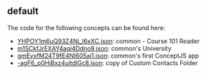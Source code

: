 ## default

The code for the following concepts can be found here: 

- [YHPOY1m6uQ93Z4Nj\_I6xXC.json](YHPOY1m6uQ93Z4Nj_I6xXC.json): common \- Course 101 Reader
- [m1SCkfJrEXAY4aqi4Ddno9.json](m1SCkfJrEXAY4aqi4Ddno9.json): common's University
- [gmEyxfM24T9fE4NI605aj1.json](gmEyxfM24T9fE4NI605aj1.json): common's first ConceptJS app
- [\-agF6\_p0HjBxz4uitdIGc8.json](-agF6_p0HjBxz4uitdIGc8.json): copy of Custom Contacts Folder
